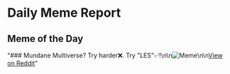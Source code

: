 # Daily Meme Report

## Meme of the Day
"### Mundane Multiverse? Try harder❌️. Try \"LES\"✅️!\n\n![Meme](https://i.redd.it/9r09scpydmmf1.png)\n\n[View on Reddit](https://redd.it/1n61328)"

